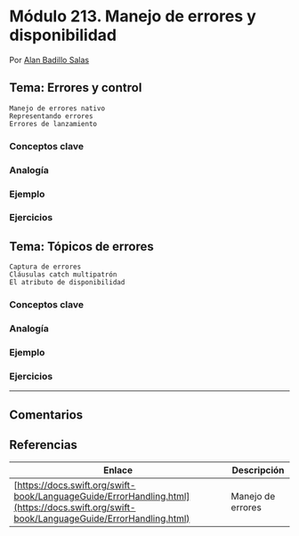 # Módulo 213. Manejo de errores y disponibilidad

Por [Alan Badillo Salas](https://www.nomadacode.com)

## Tema: Errores y control

    Manejo de errores nativo
    Representando errores
    Errores de lanzamiento

### Conceptos clave

### Analogía

### Ejemplo

### Ejercicios

## Tema: Tópicos de errores

    Captura de errores
    Cláusulas catch multipatrón
    El atributo de disponibilidad

### Conceptos clave

### Analogía

### Ejemplo

### Ejercicios

---

## Comentarios

## Referencias

Enlace | Descripción
--- | ---
[https://docs.swift.org/swift-book/LanguageGuide/ErrorHandling.html](https://docs.swift.org/swift-book/LanguageGuide/ErrorHandling.html) | Manejo de errores